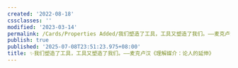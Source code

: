 ```yaml
---
created: '2022-08-18'
cssclasses: ''
modified: '2023-03-14'
permalink: /Cards/Properties Added/我们塑造了工具，工具又塑造了我们。——麦克卢汉《理解媒介：论人的延伸》.md
publish: true
published: '2025-07-08T23:51:23.975+08:00'
title: ✨我们塑造了工具，工具又塑造了我们。——麦克卢汉《理解媒介：论人的延伸》
---
```

